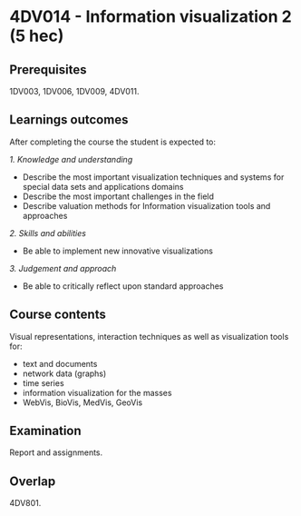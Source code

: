 # 4DV014 - Information visualization 2 (5 hec)

## Prerequisites

1DV003, 1DV006, 1DV009, 4DV011.

## Learnings outcomes

After completing the course the student is expected to:

*1. Knowledge and understanding*

- Describe the most important visualization techniques and systems for special data sets and applications domains
- Describe the most important challenges in the field
- Describe valuation methods for Information visualization tools and approaches

*2.	Skills and abilities*

- Be able to implement new innovative visualizations

*3.	Judgement and approach*

- Be able to critically reflect upon standard approaches

## Course contents

Visual representations, interaction techniques as well as visualization tools for:

- text and documents
- network data (graphs)
- time series
- information visualization for the masses
- WebVis, BioVis, MedVis, GeoVis

## Examination

Report and assignments.

## Overlap

4DV801.